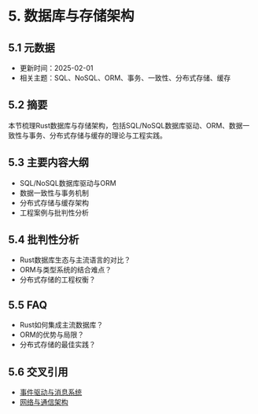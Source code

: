 # 5. 数据库与存储架构

## 5.1 元数据

- 更新时间：2025-02-01
- 相关主题：SQL、NoSQL、ORM、事务、一致性、分布式存储、缓存

## 5.2 摘要

本节梳理Rust数据库与存储架构，包括SQL/NoSQL数据库驱动、ORM、数据一致性与事务、分布式存储与缓存的理论与工程实践。

## 5.3 主要内容大纲

- SQL/NoSQL数据库驱动与ORM
- 数据一致性与事务机制
- 分布式存储与缓存架构
- 工程案例与批判性分析

## 5.4 批判性分析

- Rust数据库生态与主流语言的对比？
- ORM与类型系统的结合难点？
- 分布式存储的工程权衡？

## 5.5 FAQ

- Rust如何集成主流数据库？
- ORM的优势与局限？
- 分布式存储的最佳实践？

## 5.6 交叉引用

- [事件驱动与消息系统](./04_event_driven_messaging.md)
- [网络与通信架构](./06_network_communication.md)

